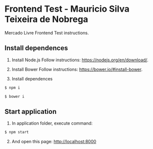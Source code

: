 # Frontend Test - Mauricio Silva Teixeira de Nobrega
Mercado Livre Frontend Test instructions.

Install dependences
---------
1) Install Node.js
Follow instructions: https://nodejs.org/en/download/.

2) Install Bower
Follow instructions: https://bower.io/#install-bower.

3) Install dependences
``` html
$ npm i
```
``` html
$ bower i
```



Start application
---------
1) In application folder, execute command:
``` html
$ npm start
```

2) And open this page: [http://localhost:8000](http://localhost:8000)
